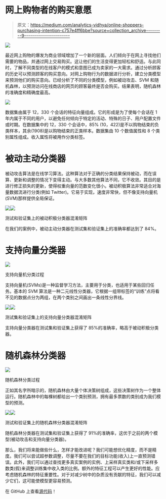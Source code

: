 # 网上购物者的购买意愿

> 原文：<https://medium.com/analytics-vidhya/online-shoppers-purchasing-intention-c757e4ff6bbe?source=collection_archive---------9----------------------->

![](img/6e3884d83ea7e117ded885de6ba1c92a.png)

最近网上购物的爆发为商业领域增加了一个新的层面。人们倾向于在网上寻找他们需要的物品，并通过网上交易购买。这让他们的生活变得更加轻松和舒适。与此同时，了解不同类型的在线客户的模式和意图已成为卖家的一大需求。通过分析顾客的历史可以预测顾客的购买意向。对网上购物行为的数据进行分析，建立分类模型来预测他们的购买意向。已经分析了不同的分类模型，例如被动攻击、SVM 和随机森林，以预测访问在线商店的网页的顾客最终是否会购买。结果表明，随机森林的准确度和精确度最高。

![](img/14ee7fadb26d3aed4d335f3ce933363c.png)

数据集由属于 12，330 个会话的特征向量组成。它的形成是为了使每个会话在 1 年内属于不同的用户，以避免任何倾向于特定的活动、特殊的日子、用户配置文件或时期。在数据集中的 12，330 个会话中，85% (10，422)是不以购物结束的负类样本，其余(1908)是以购物结束的正类样本。数据集由 10 个数值属性和 8 个类别属性组成。收入属性将被用作分类标签。

# 被动主动分类器

被动攻击算法是在线学习算法。这种算法对于正确的分类结果保持被动，而在误算、更新和调整的情况下变得主动。与大多数其他算法不同，它不收敛。其目的是进行修正损失的更新，使得权重向量的范数变化很小。被动积极算法非常适合对海量数据流进行分类(例如 Twitter)。它易于实现，速度非常快，但不像支持向量机(SVM)那样提供全局保证。

![](img/bcee7c45555bb4091ba9065c5d311a3d.png)![](img/d52880aa2ba7f5949fc662a086359b2d.png)

测试和验证集上的被动积极分类器混淆矩阵

在我们的案例中，被动主动分类器在测试集和验证集上的准确率都达到了 84%。

# 支持向量分类器

![](img/7c61858abb8141d9322f663defefc951.png)

支持向量机分类过程

支持向量机(SVMs)是一种监督学习方法，主要用于分类，也适用于某些回归任务。基本的 SVM 算法是一种二元线性分类器，它根据一组带标签的“训练”点将看不见的数据点分为两组，在两个类别之间画出一条线性分界线。

![](img/5fff50ed8799dc517e92f37874c31bc3.png)![](img/bbffbe50d12a622d82a0b3c7a756931e.png)

测试集和验证集上的支持向量分类器混淆矩阵

支持向量分类器在测试集和验证集上获得了 85%的准确率，略高于被动积极分类器。

# 随机森林分类器

![](img/94f50d5b792b8b84f238c63c63387a5a.png)

随机森林分类过程

正如其名字所暗示的，随机森林由大量个体决策树组成，这些决策树作为一个整体运行。随机森林中的每棵树都给出一个类别预测，拥有最多票数的类别成为我们模型的预测。

![](img/2bc4d406af2e934cb028cf150ec75878.png)![](img/76c274589e2519a394447ba1cc6e740c.png)

测试和验证集上的随机森林分类器混淆矩阵

随机森林分类器在测试集和验证集上获得了 91%的准确率，这优于之前的两个模型(被动攻击和支持向量分类器)。

那么，我们将来能做些什么，怎样才能改进呢？我们可能想优化精度，而不是精度。我们可以尝试超参数调整，尽量不要在我们的目标功能(收入)上一直预测错误。此外，我们可以通过查找更多真实案例的实例、上采样真实类和/或下采样多数类(假)来调整训练集中收入类的比例。额外的特征工程可以产生更好的性能。应考虑随机森林的特征重要性。对于对减少树中的杂质没有贡献的特征，我们可以减少它们，这可能使模型更容易预测。

在 GitHub 上查看[源代码](https://github.com/mokainzi/machine_learning/blob/main/final_project/online_shoppers_purchasing_intention.ipynb)！